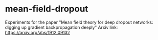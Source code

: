 # mean-field-dropout
Experiments for the paper "Mean field theory for deep dropout networks: digging up gradient backpropagation deeply"
Arxiv link: https://arxiv.org/abs/1912.09132
